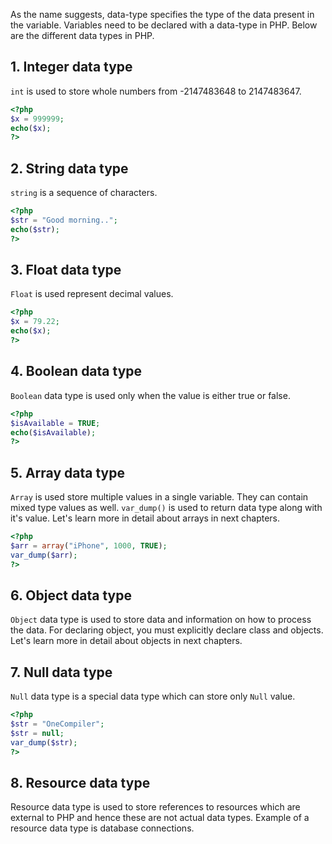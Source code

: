 As the name suggests, data-type specifies the type of the data present in the variable. Variables need to be declared with a data-type in PHP. Below are the different data types in PHP.

## 1. Integer data type 

`int` is used to store whole numbers from -2147483648 to 2147483647.

```php
<?php
$x = 999999;
echo($x);
?>
```

## 2. String data type 

`string` is a sequence of characters.

```php
<?php
$str = "Good morning..";
echo($str);
?>
```

## 3. Float data type 

`Float` is used represent decimal values.

```php
<?php
$x = 79.22;
echo($x);
?>
```

## 4. Boolean data type 

`Boolean` data type is used only when the value is either true or false. 

```php
<?php
$isAvailable = TRUE;
echo($isAvailable);
?>
```

## 5. Array data type 

`Array` is used store multiple values in a single variable. They can contain mixed type values as well. `var_dump()` is used to return data type along with it's value. Let's learn more in detail about arrays in next chapters.

```php
<?php
$arr = array("iPhone", 1000, TRUE);
var_dump($arr);
?>
```
## 6. Object data type 

`Object` data type is used to store data and information on how to process the data. For declaring object, you must explicitly declare class and objects. Let's learn more in detail about objects in next chapters.

## 7. Null data type 

`Null` data type is a special data type which can store only `Null` value.
```php
<?php
$str = "OneCompiler";
$str = null;
var_dump($str);
?>
```

## 8. Resource data type

Resource data type is used to store references to resources which are external to PHP and hence these are not actual data types. Example of a resource data type is database connections.
